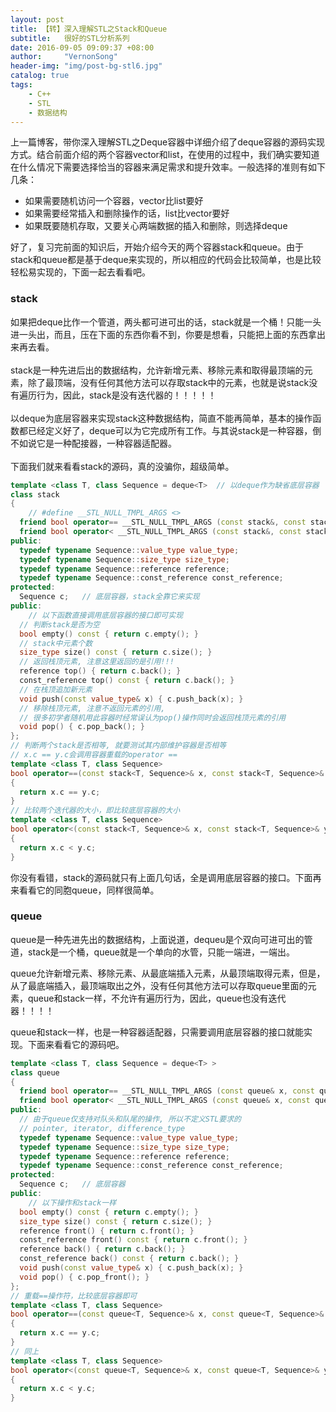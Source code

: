 ```yaml
---
layout: post
title: 【转】深入理解STL之Stack和Queue
subtitle:   很好的STL分析系列
date: 2016-09-05 09:09:37 +08:00
author:     "VernonSong"
header-img: "img/post-bg-stl6.jpg"
catalog: true
tags:
    - C++
    - STL
    - 数据结构
---
```

上一篇博客，带你深入理解STL之Deque容器中详细介绍了deque容器的源码实现方式。结合前面介绍的两个容器vector和list，在使用的过程中，我们确实要知道在什么情况下需要选择恰当的容器来满足需求和提升效率。一般选择的准则有如下几条：

- 如果需要随机访问一个容器，vector比list要好
- 如果需要经常插入和删除操作的话，list比vector要好
- 如果既要随机存取，又要关心两端数据的插入和删除，则选择deque

好了，复习完前面的知识后，开始介绍今天的两个容器stack和queue。由于stack和queue都是基于deque来实现的，所以相应的代码会比较简单，也是比较轻松易实现的，下面一起去看看吧。

### stack
如果把deque比作一个管道，两头都可进可出的话，stack就是一个桶！只能一头进一头出，而且，压在下面的东西你看不到，你要是想看，只能把上面的东西拿出来再去看。
<br>
<br>stack是一种先进后出的数据结构，允许新增元素、移除元素和取得最顶端的元素，除了最顶端，没有任何其他方法可以存取stack中的元素，也就是说stack没有遍历行为，因此，stack是没有迭代器的！！！！！
<br>
<br>以deque为底层容器来实现stack这种数据结构，简直不能再简单，基本的操作函数都已经定义好了，deque可以为它完成所有工作。与其说stack是一种容器，倒不如说它是一种配接器，一种容器适配器。
<br>
<br>下面我们就来看看stack的源码，真的没骗你，超级简单。

```cpp
template <class T, class Sequence = deque<T>  // 以deque作为缺省底层容器
class stack
{
	// #define __STL_NULL_TMPL_ARGS <>
  friend bool operator== __STL_NULL_TMPL_ARGS (const stack&, const stack&);
  friend bool operator< __STL_NULL_TMPL_ARGS (const stack&, const stack&);
public:
  typedef typename Sequence::value_type value_type;
  typedef typename Sequence::size_type size_type;
  typedef typename Sequence::reference reference;
  typedef typename Sequence::const_reference const_reference;
protected:
  Sequence c;   // 底层容器，stack全靠它来实现
public:
	// 以下函数直接调用底层容器的接口即可实现
  // 判断stack是否为空
  bool empty() const { return c.empty(); }	
  // stack中元素个数
  size_type size() const { return c.size(); }
  // 返回栈顶元素, 注意这里返回的是引用!!!
  reference top() { return c.back(); }
  const_reference top() const { return c.back(); }
  // 在栈顶追加新元素
  void push(const value_type& x) { c.push_back(x); }
  // 移除栈顶元素, 注意不返回元素的引用,
  // 很多初学者随机用此容器时经常误认为pop()操作同时会返回栈顶元素的引用
  void pop() { c.pop_back(); }
};
// 判断两个stack是否相等, 就要测试其内部维护容器是否相等
// x.c == y.c会调用容器重载的operator ==
template <class T, class Sequence>
bool operator==(const stack<T, Sequence>& x, const stack<T, Sequence>& y)
{
  return x.c == y.c;
}
// 比较两个迭代器的大小，即比较底层容器的大小
template <class T, class Sequence>
bool operator<(const stack<T, Sequence>& x, const stack<T, Sequence>& y)
{
  return x.c < y.c;
}
```
你没有看错，stack的源码就只有上面几句话，全是调用底层容器的接口。下面再来看看它的同胞queue，同样很简单。

### queue
queue是一种先进先出的数据结构，上面说道，dequeu是个双向可进可出的管道，stack是一个桶，queue就是一个单向的水管，只能一端进，一端出。

queue允许新增元素、移除元素、从最底端插入元素，从最顶端取得元素，但是，从了最底端插入，最顶端取出之外，没有任何其他方法可以存取queue里面的元素，queue和stack一样，不允许有遍历行为，因此，queue也没有迭代器！！！！

queue和stack一样，也是一种容器适配器，只需要调用底层容器的接口就能实现。下面来看看它的源码吧。

```cpp
template <class T, class Sequence = deque<T> >
class queue
{
  friend bool operator== __STL_NULL_TMPL_ARGS (const queue& x, const queue& y);
  friend bool operator< __STL_NULL_TMPL_ARGS (const queue& x, const queue& y);
public:
  // 由于queue仅支持对队头和队尾的操作, 所以不定义STL要求的
  // pointer, iterator, difference_type
  typedef typename Sequence::value_type value_type;
  typedef typename Sequence::size_type size_type;
  typedef typename Sequence::reference reference;
  typedef typename Sequence::const_reference const_reference;
protected:
  Sequence c;   // 底层容器
public:
	// 以下操作和stack一样
  bool empty() const { return c.empty(); }
  size_type size() const { return c.size(); }
  reference front() { return c.front(); }
  const_reference front() const { return c.front(); }
  reference back() { return c.back(); }
  const_reference back() const { return c.back(); }
  void push(const value_type& x) { c.push_back(x); }
  void pop() { c.pop_front(); }
};
// 重载==操作符，比较底层容器即可
template <class T, class Sequence>
bool operator==(const queue<T, Sequence>& x, const queue<T, Sequence>& y)
{
  return x.c == y.c;
}
// 同上
template <class T, class Sequence>
bool operator<(const queue<T, Sequence>& x, const queue<T, Sequence>& y)
{
  return x.c < y.c;
}
```